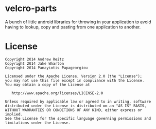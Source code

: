 # velcro-parts

A bunch of little android libraries for throwing in your application
to avoid having to lookup, copy and pasting from one application to another.

# License

    Copyright 2014 Andrew Reitz
    Copyright 2014 Jake Wharton
    Copyright 2014 Panayiotis Papageorgiou

    Licensed under the Apache License, Version 2.0 (the "License");
    you may not use this file except in compliance with the License.
    You may obtain a copy of the License at

       http://www.apache.org/licenses/LICENSE-2.0

    Unless required by applicable law or agreed to in writing, software
    distributed under the License is distributed on an "AS IS" BASIS,
    WITHOUT WARRANTIES OR CONDITIONS OF ANY KIND, either express or implied.
    See the License for the specific language governing permissions and
    limitations under the License.
